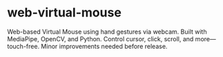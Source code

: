 # web-virtual-mouse
Web-based Virtual Mouse using hand gestures via webcam. Built with MediaPipe, OpenCV, and Python. Control cursor, click, scroll, and more—touch-free. Minor improvements needed before release.
